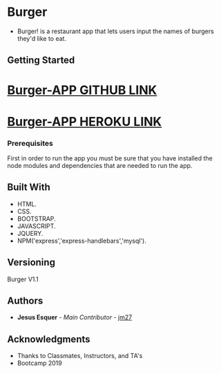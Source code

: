 # Burger

* Burger! is a restaurant app that lets users input the names of burgers they'd like to eat.


## Getting Started

[Burger-APP GITHUB LINK](https://github.com/jm27/burger "Homepage")
======

[Burger-APP HEROKU LINK](https://burger-app-jm27.herokuapp.com/ "Homepage")
======

### Prerequisites
First in order to run the app you must be sure that you have installed the node modules and dependencies that are needed to run the app.


## Built With

* HTML.
* CSS.
* BOOTSTRAP.
* JAVASCRIPT.
* JQUERY.
* NPM('express','express-handlebars','mysql').

## Versioning
Burger V1.1

## Authors

* **Jesus Esquer** - *Main Contributor* - [jm27](https://github.com/jm27)


## Acknowledgments

* Thanks to Classmates, Instructors, and TA's 
* Bootcamp 2019

 
